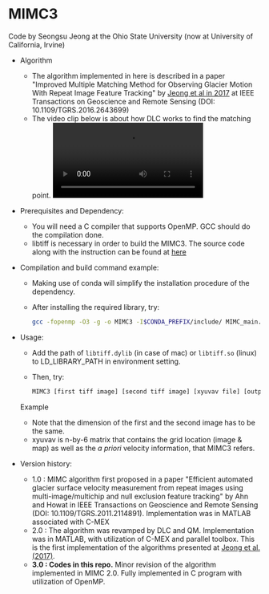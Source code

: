MIMC3
=====

Code by Seongsu Jeong at the Ohio State University (now at University of California, Irvine)

* Algorithm
  * The algorithm implemented in here is described in a paper "Improved Multiple Matching Method for Observing Glacier Motion With Repeat Image Feature Tracking" by [Jeong et al in 2017](https://ieeexplore.ieee.org/document/7827084) at IEEE Transactions on Geoscience and Remote Sensing (DOI: 10.1109/TGRS.2016.2643699)
  * The video clip below is about how DLC works to find the matching point.
  ![DLC](docs/DLC_slow.mov)

* Prerequisites and Dependency:
  * You will need a C compiler that supports OpenMP. GCC should do the compilation done.
  * libtiff is necessary in order to build the MIMC3. The source code along with the instruction can be found at [here](http://www.libtiff.org)

* Compilation and build command example:
  * Making use of conda will simplify the installation procedure of the dependency.
  * After installing the required library, try:

    ```bash
    gcc -fopenmp -O3 -g -o MIMC3 -I$CONDA_PREFIX/include/ MIMC_main.c GMA.c georefimg.c MIMC_module.c MIMC_misc.c $CONDA_PREFIX/lib/libtiff.dylib
    ```

* Usage:
  * Add the path of `libtiff.dylib` (in case of mac) or `libtiff.so` (linux) to LD_LIBRARY_PATH in environment setting.
  * Then, try:
  
    ```bash
    MIMC3 [first tiff image] [second tiff image] [xyuvav file] [output directory]
    ```

  Example
  * Note that the dimension of the first and the second image has to be the same.
  * xyuvav is n-by-6 matrix that contains the grid location (image & map) as well as the *a priori* velocity information, that MIMC3 refers.

* Version history:
  * 1.0 : MIMC algorithm first proposed in a paper "Efficient automated glacier surface velocity measurement from repeat images using multi-image/multichip and null exclusion feature tracking" by Ahn and Howat in IEEE Transactions on Geoscience and Remote Sensing (DOI: 10.1109/TGRS.2011.2114891). Implementation was in MATLAB associated with C-MEX
  * 2.0 : The algorithm was revamped by DLC and QM. Implementation was in MATLAB, with utilization of C-MEX and parallel toolbox. This is the first implementation of the algorithms presented at [Jeong et al. (2017)](https://ieeexplore.ieee.org/document/7827084).
  * **3.0 : Codes in this repo.** Minor revision of the algorithm implemented in MIMC 2.0. Fully implemented in C program with utilization of OpenMP.
